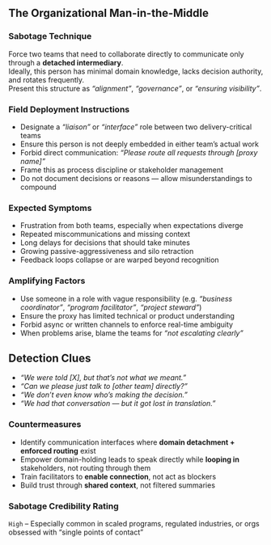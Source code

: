 ## The Organizational Man-in-the-Middle

### Sabotage Technique
Force two teams that need to collaborate directly to communicate only through a **detached intermediary**.  
Ideally, this person has minimal domain knowledge, lacks decision authority, and rotates frequently.  
Present this structure as _“alignment”_, _“governance”_, or _“ensuring visibility”_.

###  Field Deployment Instructions
- Designate a _“liaison”_ or _“interface”_ role between two delivery-critical teams
- Ensure this person is not deeply embedded in either team’s actual work
- Forbid direct communication: _“Please route all requests through [proxy name]”_
- Frame this as process discipline or stakeholder management
- Do not document decisions or reasons — allow misunderstandings to compound

### Expected Symptoms
- Frustration from both teams, especially when expectations diverge
- Repeated miscommunications and missing context
- Long delays for decisions that should take minutes
- Growing passive-aggressiveness and silo retraction
- Feedback loops collapse or are warped beyond recognition

### Amplifying Factors
- Use someone in a role with vague responsibility (e.g. _“business coordinator”_, _“program facilitator”_, _“project steward”_)
- Ensure the proxy has limited technical or product understanding
- Forbid async or written channels to enforce real-time ambiguity
- When problems arise, blame the teams for _“not escalating clearly”_

## Detection Clues
- _“We were told [X], but that’s not what we meant.”_
- _“Can we please just talk to [other team] directly?”_
- _“We don’t even know who’s making the decision.”_
- _“We had that conversation — but it got lost in translation.”_

### Countermeasures
- Identify communication interfaces where **domain detachment + enforced routing** exist
- Empower domain-holding leads to speak directly while **looping in** stakeholders, not routing through them
- Train facilitators to **enable connection**, not act as blockers
- Build trust through **shared context**, not filtered summaries

### Sabotage Credibility Rating
`High` – Especially common in scaled programs, regulated industries, or orgs obsessed with “single points of contact”
